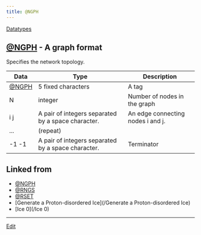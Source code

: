 ```yaml
---
title: @NGPH
---
```

[Datatypes](/Datatypes)


## [@NGPH](/@NGPH) - A graph format

Specifies the network topology.

|Data|Type|Description |
|-----|-----|-----|
|[@NGPH](/@NGPH)|5 fixed characters|A tag |
|N|integer|Number of nodes in the graph |
|i j|A pair of integers separated by a space character.|An edge connecting nodes i and j. |
|...|(repeat)| |
|-1 -1|A pair of integers separated by a space character.|Terminator |






## Linked from

* [@NGPH](/@NGPH)
* [@RNGS](/@RNGS)
* [@RSET](/@RSET)
* [Generate a Proton-disordered Ice](/Generate a Proton-disordered Ice)
* [Ice 0](/Ice 0)


----
[Edit](https://github.com/vitroid/vitroid.github.io/edit/master/MD/@NGPH.md)
